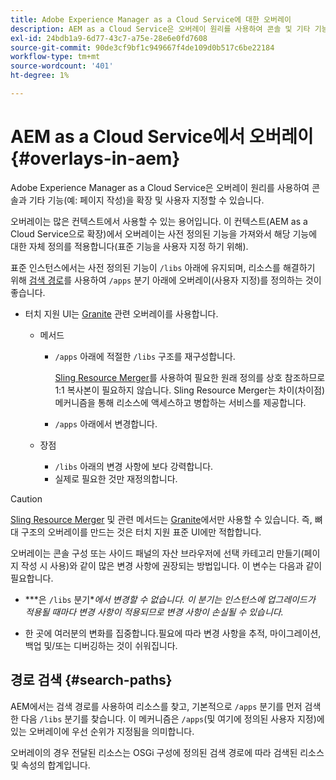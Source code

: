 ```yaml
---
title: Adobe Experience Manager as a Cloud Service에 대한 오버레이
description: AEM as a Cloud Service은 오버레이 원리를 사용하여 콘솔 및 기타 기능을 확장 및 사용자 지정할 수 있습니다
exl-id: 24bdb1a9-6d77-43c7-a75e-28e6e0fd7608
source-git-commit: 90de3cf9bf1c949667f4de109d0b517c6be22184
workflow-type: tm+mt
source-wordcount: '401'
ht-degree: 1%

---
```


# AEM as a Cloud Service에서 오버레이 {#overlays-in-aem}

Adobe Experience Manager as a Cloud Service은 오버레이 원리를 사용하여 콘솔과 기타 기능(예: 페이지 작성)을 확장 및 사용자 지정할 수 있습니다.

<!--
Adobe Experience Manager as a Cloud Service uses the principle of overlays to allow you to extend and customize the [consoles](/help/sites-developing/customizing-consoles-touch.md) and other functionality (for example, [page authoring](/help/sites-developing/customizing-page-authoring-touch.md)).
-->

오버레이는 많은 컨텍스트에서 사용할 수 있는 용어입니다. 이 컨텍스트(AEM as a Cloud Service으로 확장)에서 오버레이는 사전 정의된 기능을 가져와서 해당 기능에 대한 자체 정의를 적용합니다(표준 기능을 사용자 지정 하기 위해).

표준 인스턴스에서는 사전 정의된 기능이 `/libs` 아래에 유지되며, 리소스를 해결하기 위해 [검색 경로](#search-paths)를 사용하여 `/apps` 분기 아래에 오버레이(사용자 지정)를 정의하는 것이 좋습니다.

* 터치 지원 UI는 [Granite](https://helpx.adobe.com/experience-manager/6-5/sites/developing/using/reference-materials/granite-ui/api/index.html) 관련 오버레이를 사용합니다.

   * 메서드

      * `/apps` 아래에 적절한 `/libs` 구조를 재구성합니다.

         [Sling Resource Merger](/help/implementing/developing/introduction/sling-resource-merger.md)를 사용하여 필요한 원래 정의를 상호 참조하므로 1:1 복사본이 필요하지 않습니다. Sling Resource Merger는 차이(차이점) 메커니즘을 통해 리소스에 액세스하고 병합하는 서비스를 제공합니다.

      * `/apps` 아래에서 변경합니다.
   * 장점

      * `/libs` 아래의 변경 사항에 보다 강력합니다.
      * 실제로 필요한 것만 재정의합니다.


<!-- Still links to reference material in 6.5 -->

>[!CAUTION]
>
>[Sling Resource Merger](/help/implementing/developing/introduction/sling-resource-merger.md) 및 관련 메서드는 [Granite](https://helpx.adobe.com/experience-manager/6-5/sites/developing/using/reference-materials/granite-ui/api/index.html)에서만 사용할 수 있습니다. 즉, 뼈대 구조의 오버레이를 만드는 것은 터치 지원 표준 UI에만 적합합니다.

오버레이는 콘솔 구성 또는 사이드 패널의 자산 브라우저에 선택 카테고리 만들기(페이지 작성 시 사용)와 같이 많은 변경 사항에 권장되는 방법입니다. 이 변수는 다음과 같이 필요합니다.

<!--
Overlays are the recommended method for many changes, such as [configuring your consoles](/help/sites-developing/customizing-consoles-touch.md#create-a-custom-console) or [creating your selection category to the asset browser in the side panel](/help/sites-developing/customizing-page-authoring-touch.md#add-new-selection-category-to-asset-browser) (used when authoring pages). They are required as:
-->

* ***은 `/libs` 분기&#x200B;**에서 변경할 수 없습니다.
이 분기는 인스턴스에 업그레이드가 적용될 때마다 변경 사항이 적용되므로 변경 사항이 손실될 수 있습니다.*

* 한 곳에 여러분의 변화를 집중합니다.필요에 따라 변경 사항을 추적, 마이그레이션, 백업 및/또는 디버깅하는 것이 쉬워집니다.

## 경로 검색 {#search-paths}

AEM에서는 검색 경로를 사용하여 리소스를 찾고, 기본적으로 `/apps` 분기를 먼저 검색한 다음 `/libs` 분기를 찾습니다. 이 메커니즘은 `/apps`(및 여기에 정의된 사용자 지정)에 있는 오버레이에 우선 순위가 지정됨을 의미합니다.

오버레이의 경우 전달된 리소스는 OSGi 구성에 정의된 검색 경로에 따라 검색된 리소스 및 속성의 합계입니다.

<!--
## Example of Usage {#example-of-usage}

Some examples are covered when:

* [Customizing the Consoles](/help/sites-developing/customizing-consoles-touch.md)
* [Customizing Page Authoring](/help/sites-developing/customizing-page-authoring-touch.md)
-->
